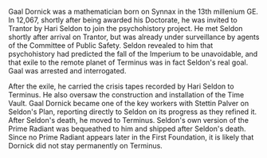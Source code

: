 Gaal Dornick was a mathematician born on Synnax in the 13th millenium GE. In 12,067, shortly after being awarded his Doctorate, he was invited to Trantor by Hari Seldon to join the psychohistory project. He met Seldon shortly after arrival on Trantor, but was already under surveillance by agents of the Committee of Public Safety. Seldon revealed to him that psychohistory had predicted the fall of the Imperium to be unavoidable, and that exile to the remote planet of Terminus was in fact Seldon's real goal. Gaal was arrested and interrogated.

After the exile, he carried the crisis tapes recorded by Hari Seldon to Terminus. He also oversaw the construction and installation of the Time Vault. Gaal Dornick became one of the key workers with Stettin Palver on Seldon's Plan, reporting directly to Seldon on its progress as they refined it. After Seldon's death, he moved to Terminus. Seldon's own version of the Prime Radiant was bequeathed to him and shipped after Seldon's death. Since no Prime Radiant appears later in the First Foundation, it is likely that Dornick did not stay permanently on Terminus.

